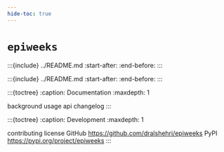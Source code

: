 ```yaml
---
hide-toc: true
---
```


# `epiweeks`

:::{include} ../README.md
:start-after: <!-- start description -->
:end-before: <!-- end description -->
:::

:::{include} ../README.md
:start-after: <!-- start summary -->
:end-before: <!-- end summary -->
:::

:::{toctree}
:caption: Documentation
:maxdepth: 1

background
usage
api
changelog
:::

:::{toctree}
:caption: Development
:maxdepth: 1

contributing
license
GitHub <https://github.com/dralshehri/epiweeks>
PyPI <https://pypi.org/project/epiweeks>
:::
